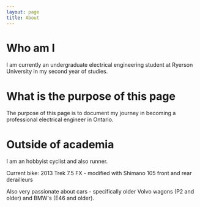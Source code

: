 ```yaml
---
layout: page
title: About
---
```


# Who am I
I am currently an undergraduate electrical engineering student at Ryerson University in my second year of studies.

# What is the purpose of this page

The purpose of this page is to document my journey in becoming a professional electrical engineer in Ontario.

# Outside of academia
I am an hobbyist cyclist and also runner.

Current bike: 2013 Trek 7.5 FX - modified with Shimano 105 front and rear derailleurs 

Also very passionate about cars - specifically older Volvo wagons (P2 and older) and BMW's (E46 and older).

